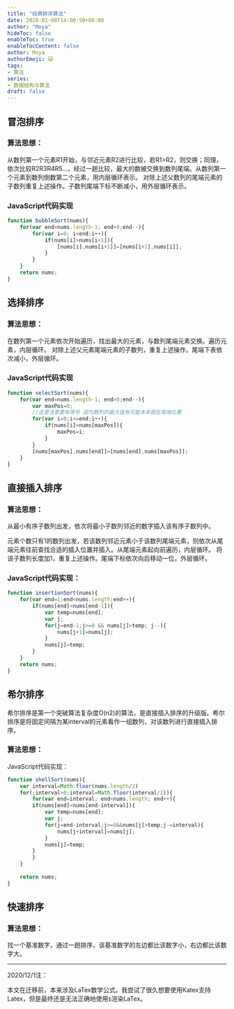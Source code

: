 ```yaml
---
title: "经典排序算法"
date: 2020-01-08T14:00:50+08:00
author: "Moya"
hideToc: false
enableToc: true
enableTocContent: false
author: Moya
authorEmoji: 🙀
tags:
- 算法
series:
- 数据结构与算法
draft: false
---
```

## 冒泡排序
### 算法思想：
从数列第一个元素R1开始，与邻近元素R2进行比较，若R1>R2，则交换；同理，依次比较R2R3R4R5…，经过一趟比较，最大的数被交换到数列尾端。从数列第一个元素到数列倒数第二个元素，用内层循环表示。
对除上述父数列的尾端元素的子数列重复上述操作。子数列尾端下标不断减小，用外层循环表示。
### JavaScript代码实现
```javascript
function bubbleSort(nums){
    for(var end=nums.length-1; end>0;end--){
        for(var i=0; i<end;i++){
            if(nums[i]>nums[i+1]){
                [nums[i],nums[i+1]]=[nums[i+1],nums[i]];
            }
        }
    }
    return nums;
}
```
## 选择排序
### 算法思想：
在数列第一个元素依次开始遍历，找出最大的元素，与数列尾端元素交换。遍历元素，内层循环。
对除上述父元素尾端元素的子数列，重复上述操作。尾端下表依次减小，外层循环。
### JavaScript代码实现
```javascript
function selectSort(nums){
    for(var end=nums.length-1; end>0;end--){
        var maxPos=0;
        //这里注意要有等号 因为数列的最大值有可能本来就在尾端位置
        for(var i=0;i<=end;i++){
            if(nums[i]>nums[maxPos]){
                maxPos=i;
            }
        }
        [nums[maxPos],nums[end]]=[nums[end],nums[maxPos]];
    }
}
```
## 直接插入排序
### 算法思想：
从最小有序子数列出发，依次将最小子数列邻近的数字插入该有序子数列中。

元素个数只有1的数列出发，若该数列邻近元素小于该数列尾端元素，则依次从尾端元素往前查找合适的插入位置并插入。从尾端元素起向前遍历，内层循环。
将该子数列长度加1，重复上述操作。尾端下标依次向后移动一位，外层循环。
### JavaScript代码实现：
```javascript
function insertionSort(nums){
    for(var end=1;end<nums.length;end++){
        if(nums[end]<nums[end-1]){
            var temp=nums[end];
            var j;
            for(j=end-1;j>=0 && nums[j]>temp; j--){
                nums[j+1]=nums[j];
            }
            nums[j]=temp;
        }
    }
    return nums;
}
```
## 希尔排序
希尔排序是第一个突破算法复杂度O(n2)的算法，是直接插入排序的升级版。希尔排序是将固定间隔为某interval的元素看作一组数列，对该数列进行直接插入排序。

### 算法思想：
JavaScript代码实现：
```javascript
function shellSort(nums){
    var interval=Math.floor(nums.length/2)
    for(;interval>0;interval=Math.floor(interval/2)){
        for(var end=interval; end<nums.length; end++){
        if(nums[end]<nums[end-interval]){
            var temp=nums[end];
            var j;
            for(j=end-interval;j>=0&&nums[j]>temp;j-=interval){
                nums[j+interval]=nums[j];
            }
            nums[j]=temp;
        }
    	}
    }
    
    return nums;
}
```
## 快速排序
### 算法思想：
找一个基准数字，通过一趟排序，该基准数字的左边都比该数字小，右边都比该数字大。

--- 
2020/12/1注：

本文在迁移前，本来涉及LaTex数学公式。我尝试了很久想要使用Katex支持Latex，但是最终还是无法正确地使用`$`渲染LaTex。





